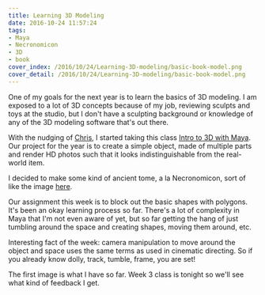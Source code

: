 ```yaml
---
title: Learning 3D Modeling
date: 2016-10-24 11:57:24
tags:
- Maya
- Necronomicon
- 3D
- book
cover_index: /2016/10/24/Learning-3D-modeling/basic-book-model.png
cover_detail: /2016/10/24/Learning-3D-modeling/basic-book-model.png
---
```


One of my goals for the next year is to learn the basics of 3D modeling. I am exposed to a lot of 3D concepts because of my job, reviewing sculpts and toys at the studio, but I don't have a sculpting background or knowledge of any of the 3D modeling software that's out there.

With the nudging of [Chris](https://github.com/cdata), I started taking this class [Intro to 3D with Maya](https://gno.empower-xl.com/community/index.cfm/course/details/course_id/26A33E6F989E3E5300C4E9C5DB983E05/attr_id/CATG/attr_value/ALL/loc/9B5CFBC21D53FBF017063E153726BD39). Our project for the year is to create a simple object, made of multiple parts and render HD photos such that it looks indistinguishable from the real-world item.

I decided to make some kind of ancient tome, a la Necronomicon, sort of like the image [here](http://orig10.deviantart.net/7bb9/f/2013/200/7/e/7ea360ffb5797847483cbf2da94c9dc5-d6e8njv.jpg).

Our assignment this week is to block out the basic shapes with polygons. It's been an okay learning process so far. There's a lot of complexity in Maya that I'm not even aware of yet, but so far getting the hang of just tumbling around the space and creating shapes, moving them around, etc.

Interesting fact of the week: camera manipulation to move around the object and space uses the same terms as used in cinematic directing. So if you already know dolly, track, tumble, frame, you are set!

The first image is what I have so far. Week 3 class is tonight so we'll see what kind of feedback I get.

